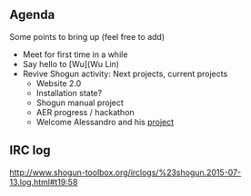 ## Agenda
Some points to bring up (feel free to add)

 * Meet for first time in a while
 * Say hello to [Wu](Wu Lin)
 * Revive Shogun activity: Next projects, current projects
   * Website 2.0
   * Installation state?
   * Shogun manual project
   * AER progress / hackathon
   * Welcome Alessandro and his [project](GSoC_2015_project_fundamental)

## IRC log
http://www.shogun-toolbox.org/irclogs/%23shogun.2015-07-13.log.html#t19:58
